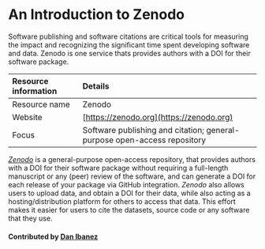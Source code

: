 # An Introduction to Zenodo

Software publishing and software citations are critical tools for measuring the impact and recognizing the significant time spent developing software and data. Zenodo is one service thats provides authors with a DOI for their software package.


Resource information | Details 
:--- | :--- 
Resource name | Zenodo
Website | [https://zenodo.org](https://zenodo.org)
Focus | Software publishing and citation; general-purpose open-access repository

*[Zenodo](https://zenodo.org)* is a general-purpose open-access repository, that provides authors with a DOI for their software package without requiring a full-length manuscript or any (peer) review of the software, and can generate a DOI for each release of your package via GitHub integration. *Zenodo* also allows users to upload data, and obtain a DOI for their data, while also acting as a hosting/distribution platform for others to access that data. This effort makes it easier for users to cite the datasets, source code or any software that they use.

#### Contributed by [Dan Ibanez](https://github.com/ibaned)

<!---
Publish: no
Categories: collaborations
Topics: software publishing and citation
Tags: service
Level: 2
Prerequisites: defaults
Aggregate: none
--->
